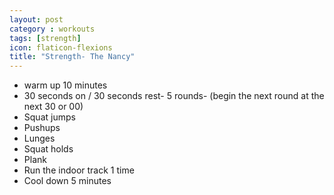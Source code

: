 ```yaml
---
layout: post
category : workouts
tags: [strength]
icon: flaticon-flexions
title: "Strength- The Nancy"
---
```

* warm up 10 minutes
* 30 seconds on / 30 seconds rest- 5 rounds- (begin the next round at the next 30 or 00)
* Squat jumps
* Pushups
* Lunges
* Squat holds
* Plank
* Run the indoor track 1 time
* Cool down 5 minutes
